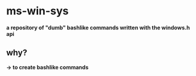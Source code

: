 # ms-win-sys

**a repository of "dumb" bashlike commands written with the windows.h api**

## why?
**-> to create bashlike commands**
